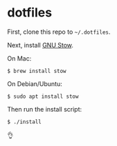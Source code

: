 # dotfiles

First, clone this repo to `~/.dotfiles`.

Next, install [GNU Stow](https://www.gnu.org/software/stow/).

On Mac:

```shell
$ brew install stow
```

On Debian/Ubuntu:

```shell
$ sudo apt install stow
```

Then run the install script:

```shell
$ ./install
```

&#x1F44C;
